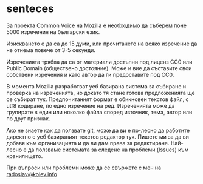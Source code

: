 # senteces
За проекта Common Voice на Mozilla е необходимо да съберем поне 5000 изречения на български език. 

Изискването е да са до 15 думи, или прочитането на всяко изречение да не отнема повече от 3-5 секунди.

Изреченията трябва да са от материали достъпни под лиценз CC0 или Public Domain (обществено достояние). Може и вие да съставите свои собствени изречения и като автор да ги предоставите под CC0.

В момента Mozilla разработват уеб базирана система за събиране и проверка на изреченията, но докато тя стане готова предложенията ще се събират тук. Предпочитаният формат е обикновен текстов файл, с utf8 кодиране, по едно изречение на ред. Изреченията може да групирате в един или няколко файла според източник, тема, автор или по друг признак.

Ако не знаете как да ползвате git, може да ви е по-лесно да работите директно с уеб базираният текстов редактор тук. Пишете ми за да ви добавя към организацията и да ви дам права за редактиране. Най-лесно е да ползваме системата за следене на проблеми (Issues) към хранилището.

При въпроси или проблеми може да се свържете с мен на radoslav@kolev.info
